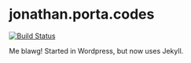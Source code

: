 jonathan.porta.codes
====================
[![Build Status](https://travis-ci.org/JonathanPorta/jonathan.porta.codes.svg?branch=master)](https://travis-ci.org/JonathanPorta/jonathan.porta.codes)

Me blawg! Started in Wordpress, but now uses Jekyll.
